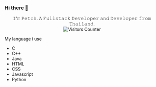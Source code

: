 ### Hi there 👋

<p align="center">
  <span>𝙸'𝚖 𝙿𝚎𝚝𝚌𝚑. 𝙰 𝙵𝚞𝚕𝚕𝚜𝚝𝚊𝚌𝚔 𝙳𝚎𝚟𝚎𝚕𝚘𝚙𝚎𝚛 𝚊𝚗𝚍 𝙳𝚎𝚟𝚎𝚕𝚘𝚙𝚎𝚛 𝚏𝚛𝚘𝚖 𝚃𝚑𝚊𝚒𝚕𝚊𝚗𝚍.</span>

  <br>
  <img src="https://visitor-badge.glitch.me/badge?page_id=P3TCH" alt="Visitors Counter">
</p>

My language i use
  - C
  - C++
  - Java
  - HTML
  - CSS
  - Javascript
  - Python

<!--
**P3TCH/P3TCH** is a ✨ _special_ ✨ repository because its `README.md` (this file) appears on your GitHub profile.

Here are some ideas to get you started:

- 🔭 I’m currently working on ...
- 🌱 I’m currently learning ...
- 👯 I’m looking to collaborate on ...
- 🤔 I’m looking for help with ...
- 💬 Ask me about ...
- 📫 How to reach me: ...
- 😄 Pronouns: ...
- ⚡ Fun fact: ...
-->
